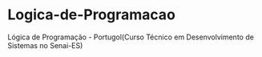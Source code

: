 # Logica-de-Programacao
Lógica de Programação - Portugol(Curso Técnico em Desenvolvimento de Sistemas no Senai-ES)
